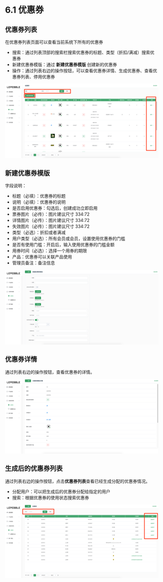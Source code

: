 # 6.1 优惠券

## 优惠券列表

在优惠券列表页面可以查看当前系统下所有的优惠券

* 搜索：通过列表顶部的搜索栏搜索优惠券的标题、类型（折扣/满减）搜索优惠券
* 新建优惠券模版：通过 **新建优惠券模版** 创建新的优惠券
* 操作：通过列表右边的操作按钮，可以查看优惠券详情、生成优惠券、查看优惠券列表、停用优惠券

![&#x4F18;&#x60E0;&#x5238;&#x5217;&#x8868;](../.gitbook/assets/screenshot_2019_8_21__4_38_pm.png)

## 新建优惠券模版

字段说明：

* 标题（必填）：优惠券的标题
* 说明（必填）：优惠券的说明
* 是否启用优惠券：勾选后，创建成功立即启用
* 票券图片（必传）：图片建议尺寸 334:72
* 详情图片（必传）：图片建议尺寸 334:72
* 失效图片（必传）：图片建议尺寸 334:72
* 类型（必选）：折扣或者满减
* 用户类型（必选）：所有会员或会员，设置使用优惠券的门槛
* 是否有使用门槛：开启后，输入使用优惠券的门槛金额
* 用券时间（必选）：选择一个用券的期限
* 产品：优惠券可以关联产品使用
* 管理员备注：备注信息

![&#x65B0;&#x5EFA;&#x4F18;&#x60E0;&#x5238;&#x6A21;&#x7248;](../.gitbook/assets/screenshot_2019_8_21__4_57_pm.png)

## 优惠券详情

通过列表右边的操作按钮，查看优惠券的详情。

![&#x4F18;&#x60E0;&#x5238;&#x8BE6;&#x60C5;](../.gitbook/assets/screenshot_2019_8_21__4_59_pm.png)

## 生成后的优惠券列表

通过列表右边的操作按钮，点击**优惠券列表**查看已经生成分配的优惠券情况。

* 分配用户：可以把生成后的优惠券分配给指定的用户
* 搜索：根据优惠券的使用状态搜索优惠券

![&#x751F;&#x6210;&#x540E;&#x7684;&#x4F18;&#x60E0;&#x5238;&#x5217;&#x8868;](../.gitbook/assets/screenshot_2019_8_21__5_02_pm.png)

